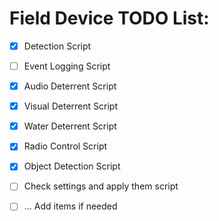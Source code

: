 # Field Device TODO List:

 - [X] Detection Script
 - [ ] Event Logging Script
 - [X] Audio Deterrent Script
 - [X] Visual Deterrent Script
 - [X] Water Deterrent Script
 - [X] Radio Control Script
 - [X] Object Detection Script
 - [ ] Check settings and apply them script
 - [ ] ... Add items if needed


